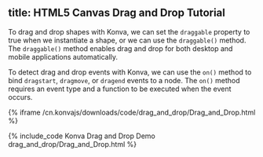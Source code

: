 title: HTML5 Canvas Drag and Drop Tutorial
---

To drag and drop shapes with Konva, we can set the `draggable` property
to true when we instantiate a shape, or we can use the `draggable()` method.
The `draggable()` method enables drag and drop for both desktop and mobile
applications automatically.

To detect drag and drop events with Konva, we can use the `on()` method to
bind `dragstart`, `dragmove`, or `dragend` events to a node.
The `on()` method requires an event type and a function to be executed when the event occurs.

{% iframe /cn.konvajs/downloads/code/drag_and_drop/Drag_and_Drop.html %}

{% include_code Konva Drag and Drop Demo drag_and_drop/Drag_and_Drop.html %}